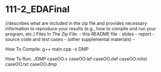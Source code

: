# 111-2_EDAFinal
//describes what are included in the zip file and provides necessary information to reproduce your results (e.g., how to compile and run your program, etc.)
Files In The Zip File:
    - this README file
    - slides
    - report
    - source code and test cases
    - (other supplemental materials)
        - 

How To Compile:
g++ main.cpp -o DMP

How To Run:
./DMP caseOO.v caseOO.lef caseOO.def caseOO.mlist caseOO.txt caseOO.dmp
